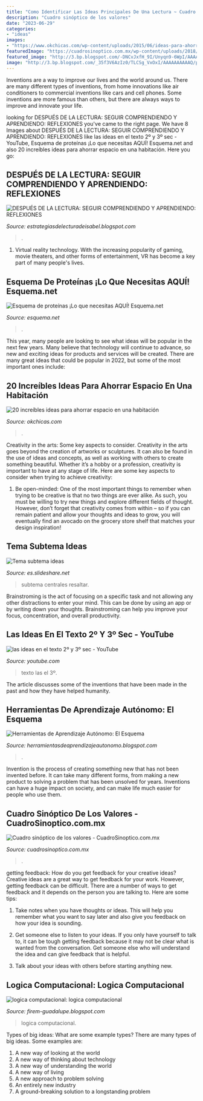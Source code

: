 ```yaml
---
title: "Como Identificar Las Ideas Principales De Una Lectura ~ Cuadro Sinóptico De Los Valores"
description: "Cuadro sinóptico de los valores"
date: "2023-06-29"
categories:
- "ideas"
images:
- "https://www.okchicas.com/wp-content/uploads/2015/06/ideas-para-ahorrar-espacio-19.jpg"
featuredImage: "https://cuadrosinoptico.com.mx/wp-content/uploads/2018/03/val2.jpg"
featured_image: "http://3.bp.blogspot.com/-DNCvJxfH_9I/Unyqn9-6WpI/AAAAAAAAAEQ/_ENL9i78wG8/s1600/leer.jpg"
image: "http://3.bp.blogspot.com/_35f3V6AzIz0/TLCSg_VxOxI/AAAAAAAAAAQ/pMf2mkUIJCk/s320/internet.jpg"
---
```



Inventions are a way to improve our lives and the world around us. There are many different types of inventions, from home innovations like air conditioners to commercial inventions like cars and cell phones. Some inventions are more famous than others, but there are always ways to improve and innovate your life.

	

		
looking for DESPUÉS DE LA LECTURA: SEGUIR COMPRENDIENDO Y APRENDIENDO: REFLEXIONES you've came to the right page. We have 8 Images about DESPUÉS DE LA LECTURA: SEGUIR COMPRENDIENDO Y APRENDIENDO: REFLEXIONES like las ideas en el texto 2º y 3º sec - YouTube, Esquema de proteínas ¡Lo que necesitas AQUÍ! Esquema.net and also 20 increíbles ideas para ahorrar espacio en una habitación. Here you go:
		
    
## DESPUÉS DE LA LECTURA: SEGUIR COMPRENDIENDO Y APRENDIENDO: REFLEXIONES

<img loading=lazy src="http://3.bp.blogspot.com/-DNCvJxfH_9I/Unyqn9-6WpI/AAAAAAAAAEQ/_ENL9i78wG8/s1600/leer.jpg" onerror="this.onerror=null;this.src='https://tse3.mm.bing.net/th?id=OIP.h0jFcriYYiuphozmRcEosAHaF5&amp;pid=15.1';" alt="DESPUÉS DE LA LECTURA: SEGUIR COMPRENDIENDO Y APRENDIENDO: REFLEXIONES">

_Source: estrategiasdelecturadeisabel.blogspot.com_

>. 

	

1. Virtual reality technology. With the increasing popularity of gaming, movie theaters, and other forms of entertainment, VR has become a key part of many people's lives.

    
## Esquema De Proteínas ¡Lo Que Necesitas AQUÍ! Esquema.net

<img loading=lazy src="https://esquema.net/wp-content/uploads/2020/09/Esquema-de-proteínas-aminoácidos.jpg" onerror="this.onerror=null;this.src='https://tse4.mm.bing.net/th?id=OIP.aKJr60sMOXcObOC7ewvG9QHaFj&amp;pid=15.1';" alt="Esquema de proteínas ¡Lo que necesitas AQUÍ! Esquema.net">

_Source: esquema.net_

>. 

	

This year, many people are looking to see what ideas will be popular in the next few years. Many believe that technology will continue to advance, so new and exciting ideas for products and services will be created. There are many great ideas that could be popular in 2022, but some of the most important ones include: 

    
## 20 Increíbles Ideas Para Ahorrar Espacio En Una Habitación

<img loading=lazy src="https://www.okchicas.com/wp-content/uploads/2015/06/ideas-para-ahorrar-espacio-19.jpg" onerror="this.onerror=null;this.src='https://tse3.mm.bing.net/th?id=OIP.2KfyiFrpxXqZSMyRMoHONQHaLH&amp;pid=15.1';" alt="20 increíbles ideas para ahorrar espacio en una habitación">

_Source: okchicas.com_

>. 

	

Creativity in the arts: Some key aspects to consider.
Creativity in the arts goes beyond the creation of artworks or sculptures. It can also be found in the use of ideas and concepts, as well as working with others to create something beautiful. Whether it’s a hobby or a profession, creativity is important to have at any stage of life. Here are some key aspects to consider when trying to achieve creativity: 
1) Be open-minded: One of the most important things to remember when trying to be creative is that no two things are ever alike. As such, you must be willing to try new things and explore different fields of thought. However, don’t forget that creativity comes from within – so if you can remain patient and allow your thoughts and ideas to grow, you will eventually find an avocado on the grocery store shelf that matches your design inspiration!

    
## Tema Subtema Ideas

<img loading=lazy src="https://image.slidesharecdn.com/temasubtemaideas-100802194315-phpapp01/95/tema-subtema-ideas-18-728.jpg?cb=1280778610" onerror="this.onerror=null;this.src='https://tse1.mm.bing.net/th?id=OIP.pM1FISQQMd1uc1jhb8-ztQHaFj&amp;pid=15.1';" alt="Tema subtema ideas">

_Source: es.slideshare.net_

>subtema centrales resaltar. 

	

Brainstroming is the act of focusing on a specific task and not allowing any other distractions to enter your mind. This can be done by using an app or by writing down your thoughts. Brainstroming can help you improve your focus, concentration, and overall productivity.

    
## Las Ideas En El Texto 2º Y 3º Sec - YouTube

<img loading=lazy src="https://i.ytimg.com/vi/YChx8OtjRPc/hqdefault.jpg" onerror="this.onerror=null;this.src='https://tse3.mm.bing.net/th?id=OIP.L6N-5bfJsuNHCr-4Mv332wHaFj&amp;pid=15.1';" alt="las ideas en el texto 2º y 3º sec - YouTube">

_Source: youtube.com_

>texto las el 3º. 

	

The article discusses some of the inventions that have been made in the past and how they have helped humanity.

    
## Herramientas De Aprendizaje Autónomo: El Esquema

<img loading=lazy src="http://2.bp.blogspot.com/_3py3SwvmHsE/TPhSGV2G_CI/AAAAAAAAACc/CQu-i5ug014/s1600/Pasos.jpg" onerror="this.onerror=null;this.src='https://tse4.mm.bing.net/th?id=OIP.jwJbfQZwnAMR_NOCRYRAOgHaFl&amp;pid=15.1';" alt="Herramientas de Aprendizaje Autónomo: El Esquema">

_Source: herramientasdeaprendizajeautonomo.blogspot.com_

>. 

	

Invention is the process of creating something new that has not been invented before. It can take many different forms, from making a new product to solving a problem that has been unsolved for years. Inventions can have a huge impact on society, and can make life much easier for people who use them.

    
## Cuadro Sinóptico De Los Valores - CuadroSinoptico.com.mx

<img loading=lazy src="https://cuadrosinoptico.com.mx/wp-content/uploads/2018/03/val2.jpg" onerror="this.onerror=null;this.src='https://tse1.mm.bing.net/th?id=OIP.ye8IHqtIevIQ5DLmVE_McwHaEy&amp;pid=15.1';" alt="Cuadro sinóptico de los valores - CuadroSinoptico.com.mx">

_Source: cuadrosinoptico.com.mx_

>. 

	

getting feedback: How do you get feedback for your creative ideas?
Creative ideas are a great way to get feedback for your work. However, getting feedback can be difficult. There are a number of ways to get feedback and it depends on the person you are talking to. Here are some tips:
1. Take notes when you have thoughts or ideas. This will help you remember what you want to say later and also give you feedback on how your idea is sounding.

2. Get someone else to listen to your ideas. If you only have yourself to talk to, it can be tough getting feedback because it may not be clear what is wanted from the conversation. Get someone else who will understand the idea and can give feedback that is helpful.

3. Talk about your ideas with others before starting anything new.

    
## Logica Computacional: Logica Computacional

<img loading=lazy src="http://3.bp.blogspot.com/_35f3V6AzIz0/TLCSg_VxOxI/AAAAAAAAAAQ/pMf2mkUIJCk/s320/internet.jpg" onerror="this.onerror=null;this.src='https://tse2.mm.bing.net/th?id=OIP.lOtGSKYCrM_EE4Y8KC8wuAAAAA&amp;pid=15.1';" alt="logica computacional: logica computacional">

_Source: firem-guadalupe.blogspot.com_

>logica computacional. 

	

Types of big ideas: What are some example types?
There are many types of big ideas. Some examples are:
1. A new way of looking at the world 
2. A new way of thinking about technology 
3. A new way of understanding the world 
4. A new way of living 
5. A new approach to problem solving 
6. An entirely new industry 
7. A ground-breaking solution to a longstanding problem 

